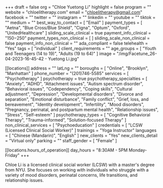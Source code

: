 +++
draft = false
org = "Chloe Yuetong Li"
highlight = false
program = ""
website = "chloelitherapy.com"
email = "chloelitherapy@gmail.com"
facebook = ""
twitter = ""
instagram = ""
linkedin = ""
youtube = ""
tiktok = ""
medium = ""
best_way_to_contact = [ "Email" ]
payment_types = [
  "Aetna",
  "Blue Cross/Blue Shield",
  "Cigna",
  "Optum",
  "Oxford",
  "UnitedHealthcare"
]
sliding_scale_clinical = true
payment_info_clinical = "$150-$250"
payment_types_non_clinical = [ ]
sliding_scale_non_clinical = false
payment_info_non_clinical = ""
ada_compliant = false
telehealth = "Yes"
tags = [ "individual" ]
client_requirements = ""
age_groups = [ "Youth and Teenagers (14 to 19)", "Adults (19 to 64)" ]
image = "/img/Facetune_26-04-2023-16-45-42 - Yuetong Li.jpg"

[[locations]]
address = ""
latLng = ""
boroughs = [ "Online", "Brooklyn", "Manhattan" ]
phone_number = "(201)746-5585"
services = [ "Psychotherapy" ]
psychotherapy = true
psychotherapy_specialties = [
  "Anxiety",
  "ADHD",
  "Attachment issues",
  "Autism spectrum disorder",
  "Behavioral issues",
  "Codependency",
  "Coping skills",
  "Cultural adjustment",
  "Depression",
  "Developmental disorders",
  "Divorce and separation",
  "Emotional disturbance",
  "Family conflict",
  "Grief, loss, and bereavement",
  "Identity development",
  "Infertility",
  "Mood disorders",
  "Pregnancy, perinatal, and postpartum mental health",
  "Relationship issues",
  "Stress",
  "Self-esteem"
]
psychotherapy_types = [
  "Cognitive Behavioral Therapy",
  "Trauma-informed",
  "Solution-focused Therapy"
]
non_clinical_services = [ "Psychoeducation" ]
credentials = [ "LCSW (Licensed Clinical Social Worker)" ]
trainings = "Yoga Instructor"
languages = [ "Chinese (Mandarin)", "English" ]
new_clients = "Yes"
new_clients_detail = "Virtual only"
parking = ""
staff_gender = [ "Female" ]

  [[locations.hours_of_operation]]
  day_hours = "8:30AM - 5PM Monday-Friday"
+++

Chloe Li is a licensed clinical social worker (LCSW) with a master's degree from NYU. She focuses on working with individuals who struggle with a variety of mood disorders, perinatal concerns, life transitions, and relationship issues.

